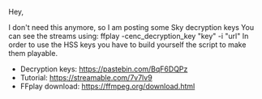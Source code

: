 Hey,

I don't need this anymore, so I am posting some Sky decryption keys
You can see the streams using: ffplay -cenc_decryption_key "key" -i "url"
In order to use the HSS keys you have to build yourself the script to make them playable.

- Decryption keys: https://pastebin.com/BqF6DQPz
- Tutorial: https://streamable.com/7v7lv9
- FFplay download: https://ffmpeg.org/download.html
